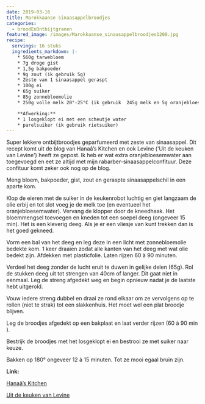 ```yaml
---
date: 2019-03-16
title: Marokkaanse sinaasappelbroodjes
categories:
  - broodEnOntbijtgranen
featured_image: /images/Marokkaanse_sinaasappelbroodjes1200.jpg
recipe:
  servings: 16 stuks
  ingredients_markdown: |-
    * 560g tarwebloem    * 7g droge gist    * 1,5g bakpoeder    * 9g zout (ik gebruik 5g)    * Zeste van 1 sinaasappel geraspt    * 100g ei    * 65g suiker    * 85g zonnebloemolie    * 250g volle melk 20°-25°C (ik gebruik  245g melk en 5g oranjebloesemwater)    **Afwerking:**     * 1 losgeklopt ei met een scheutje water    * parelsuiker (ik gebruik rietsuiker)
---
```

Super lekkere ontbijtbroodjes geparfumeerd met zeste van sinaasappel.
Dit recept komt uit de blog van Hanaâ’s Kitchen en ook Levine ('Uit de keuken van Levine') heeft ze gepost.
Ik heb er wat extra oranjebloesemwater aan toegevoegd en eet ze altijd met mijn rabarber-sinaasappelconfituur.
Deze confituur komt zeker ook nog op de blog.

<!--more-->

Meng  bloem, bakpoeder, gist, zout en geraspte sinaasappelschil in een aparte kom.Klop de eieren met de suiker in de keukenrobot luchtig en giet langzaam de olie erbij  en tot slot voeg je de melk toe (en eventueel het oranjebloesemwater).Vervang de klopper door de kneedhaak. Het bloemmengsel toevoegen en kneden tot een soepel deeg (ongeveer 15 min).Het is een kleverig deeg. Als je er een vliesje van kunt trekken dan is het goed gekneed.Vorm een bal van het deeg en leg deze in een licht met zonnebloemolie bedekte kom. 1 keer draaien zodat alle kanten van het deeg met wat olie bedekt zijn. Afdekken met plasticfolie. Laten rijzen 60 à 90 minuten.Verdeel het deeg zonder de lucht eruit te duwen in gelijke delen (65g).Rol de stukken deeg uit tot strengen van 40cm of langer. Dit gaat niet in eenmaal.Leg de streng afgedekt weg en begin opnieuw nadat je de laatste hebt uitgerold.Vouw iedere streng dubbel en draai ze rond elkaar om ze vervolgens op te rollen (niet te strak) tot een slakkenhuis. Het moet wel een plat broodje blijven.Leg de broodjes afgedekt op een bakplaat en laat verder rijzen (60 à 90 min ).Bestrijk de broodjes met het losgeklopt ei en  bestrooi  ze met suiker naar keuze.Bakken op 180° ongeveer 12 à 15 minuten. Tot ze mooi egaal bruin zijn.

**Link:**


[Hanaâ’s Kitchen](http://hanaaskitchen.blogspot.com)

[Uit de keuken van Levine](https://uitdekeukenvanarden.blogspot.com)
